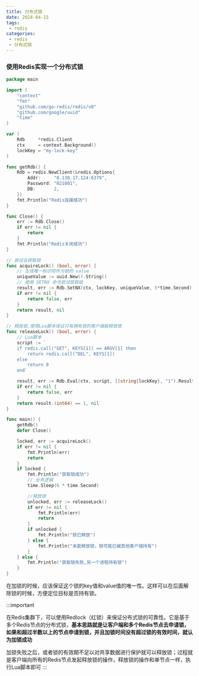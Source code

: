 ```yaml
---
title: 分布式锁
date: 2024-04-15
tags:
 - redis
categories:
 - redis
 - 分布式锁
---
```


### 使用Redis实现一个分布式锁

```go
package main

import (
	"context"
	"fmt"
	"github.com/go-redis/redis/v8"
	"github.com/google/uuid"
	"time"
)

var (
	Rdb     *redis.Client
	ctx     = context.Background()
	lockKey = "my-lock-key"
)

func getRdb() {
	Rdb = redis.NewClient(&redis.Options{
		Addr:     "8.130.17.124:6379",
		Password: "021001",
		DB:       2,
	})
	fmt.Println("Redis连接成功")
}

func Close() {
	err := Rdb.Close()
	if err != nil {
		return
	}
	fmt.Println("Redis关闭成功")
}

// 尝试去获取锁
func acquireLock() (bool, error) {
	// 生成唯一标识符作为锁的 value
	uniqueValue := uuid.New().String()
	// 使用 SETNX 命令尝试获取锁
	result, err := Rdb.SetNX(ctx, lockKey, uniqueValue, 5*time.Second).Result()
	if err != nil {
		return false, err
	}
	return result, nil
}

// 释放锁,使用Lua脚本保证只有拥有锁的客户端能释放锁
func releaseLock() (bool, error) {
	// Lua脚本
	script := `
	if redis.call("GET", KEYS[1]) == ARGV[1] then
		return redis.call("DEL", KEYS[1])
	else
		return 0
	end`

	result, err := Rdb.Eval(ctx, script, []string{lockKey}, "1").Result()
	if err != nil {
		return false, err
	}
	return result.(int64) == 1, nil
}

func main() {
	getRdb()
	defer Close()

	locked, err := acquireLock()
	if err != nil {
		fmt.Println(err)
		return
	}
	if locked {
		fmt.Println("获取锁成功")
		// 业务逻辑
		time.Sleep(6 * time.Second)

		//释放锁
		unlocked, err := releaseLock()
		if err != nil {
			fmt.Println(err)
			return
		}
		if unlocked {
			fmt.Println("锁已释放")
		} else {
			fmt.Println("未能释放锁，锁可能已被其他客户端持有")
		}
	} else {
		fmt.Println("获取锁失败,另一个进程持有锁")
	}
}
```

在加锁的时候，应该保证这个锁的key值和value值的唯一性。这样可以在后面解除锁的时候，方便定位目标是否持有锁。

 :::important 

 在Redis集群下，可以使用Redlock（红锁）来保证分布式锁的可靠性。它是基于多个Redis节点的分布式锁，**基本思路就是让客户端和多个Redis节点去申请锁，如果和超过半数以上的节点申请到锁，并且加锁时间没有超过锁的有效时间，就认为加锁成功**

 加锁失败之后，或者锁的有效期不足以对共享数据进行保护就可以释放锁；过程就是客户端向所有的Redis节点发起释放锁的操作，释放锁的操作和单节点一样，执行Lua脚本即可
 :::